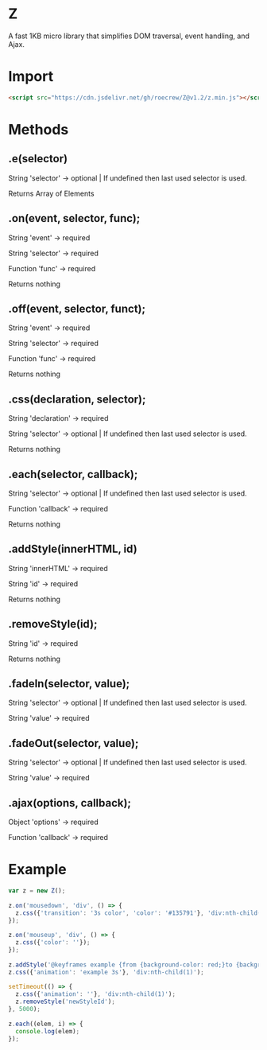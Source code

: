 # Z
A fast 1KB micro library that simplifies DOM traversal, event handling, and Ajax.

# Import

```html
<script src="https://cdn.jsdelivr.net/gh/roecrew/Z@v1.2/z.min.js"></script>
```

# Methods

## .e(selector)

String 'selector' -> optional | If undefined then last used selector is used.

Returns Array of Elements

## .on(event, selector, func);

String 'event' -> required

String 'selector' -> required

Function 'func' -> required

Returns nothing

## .off(event, selector, funct);

String 'event' -> required

String 'selector' -> required

Function 'func' -> required

Returns nothing

## .css(declaration, selector);

String 'declaration' -> required

String 'selector' -> optional | If undefined then last used selector is used.

Returns nothing

## .each(selector, callback);

String 'selector' -> optional | If undefined then last used selector is used.

Function 'callback' -> required

Returns nothing

## .addStyle(innerHTML, id)

String 'innerHTML' -> required

String 'id' -> required

Returns nothing

## .removeStyle(id);

String 'id' -> required

Returns nothing

## .fadeIn(selector, value);

String 'selector' -> optional | If undefined then last used selector is used.

String 'value' -> required

## .fadeOut(selector, value);

String 'selector' -> optional | If undefined then last used selector is used.

String 'value' -> required

## .ajax(options, callback);

Object 'options' -> required

Function 'callback' -> required

# Example

```javascript
var z = new Z();
    
z.on('mousedown', 'div', () => {
  z.css({'transition': '3s color', 'color': '#135791'}, 'div:nth-child(1)');
});
    
z.on('mouseup', 'div', () => {
  z.css({'color': ''});
});
    
z.addStyle('@keyframes example {from {background-color: red;}to {background-color: yellow;}}', 'newStyleId');
z.css({'animation': 'example 3s'}, 'div:nth-child(1)');
    
setTimeout(() => {
  z.css({'animation': ''}, 'div:nth-child(1)');
  z.removeStyle('newStyleId');
}, 5000);
    
z.each((elem, i) => {
  console.log(elem);
});
```
